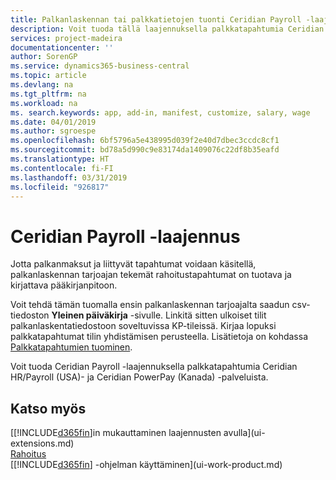 ```yaml
---
title: Palkanlaskennan tai palkkatietojen tuonti Ceridian Payroll -laajennuksella | Microsoft Docs
description: Voit tuoda tällä laajennuksella palkkatapahtumia Ceridian HR/Payroll (USA)- ja Ceridian PowerPay (Kanada) -palveluista.
services: project-madeira
documentationcenter: ''
author: SorenGP
ms.service: dynamics365-business-central
ms.topic: article
ms.devlang: na
ms.tgt_pltfrm: na
ms.workload: na
ms. search.keywords: app, add-in, manifest, customize, salary, wage
ms.date: 04/01/2019
ms.author: sgroespe
ms.openlocfilehash: 6bf5796a5e438995d039f2e40d7dbec3ccdc8cf1
ms.sourcegitcommit: bd78a5d990c9e83174da1409076c22df8b35eafd
ms.translationtype: HT
ms.contentlocale: fi-FI
ms.lasthandoff: 03/31/2019
ms.locfileid: "926817"
---
```

# <a name="the-ceridian-payroll-extension"></a>Ceridian Payroll -laajennus
Jotta palkanmaksut ja liittyvät tapahtumat voidaan käsitellä, palkanlaskennan tarjoajan tekemät rahoitustapahtumat on tuotava ja kirjattava pääkirjanpitoon.

Voit tehdä tämän tuomalla ensin palkanlaskennan tarjoajalta saadun csv-tiedoston **Yleinen päiväkirja** -sivulle. Linkitä sitten ulkoiset tilit palkanlaskentatiedostoon soveltuvissa KP-tileissä. Kirjaa lopuksi palkkatapahtumat tilin yhdistämisen perusteella. Lisätietoja on kohdassa [Palkkatapahtumien tuominen](finance-how-import-payroll-transactions.md).

Voit tuoda Ceridian Payroll -laajennuksella palkkatapahtumia Ceridian HR/Payroll (USA)- ja Ceridian PowerPay (Kanada) -palveluista.

## <a name="see-also"></a>Katso myös
[[!INCLUDE[d365fin](includes/d365fin_md.md)]in mukauttaminen laajennusten avulla](ui-extensions.md)    
[Rahoitus](finance.md)    
[[!INCLUDE[d365fin](includes/d365fin_md.md)] -ohjelman käyttäminen](ui-work-product.md)
